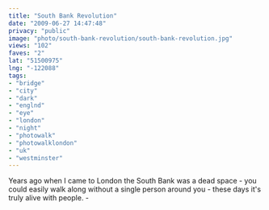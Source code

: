 ```yaml
---
title: "South Bank Revolution"
date: "2009-06-27 14:47:48"
privacy: "public"
image: "photo/south-bank-revolution/south-bank-revolution.jpg"
views: "102"
faves: "2"
lat: "51500975"
lng: "-122088"
tags:
- "bridge"
- "city"
- "dark"
- "englnd"
- "eye"
- "london"
- "night"
- "photowalk"
- "photowalklondon"
- "uk"
- "westminster"
---
```

Years ago when I came to London the South Bank was a dead space - you could easily walk along without a single person around you - these days it's truly alive with people. - <a href="/photos/2009/06/27/south-bank-revolution" rel="nofollow"></a>
